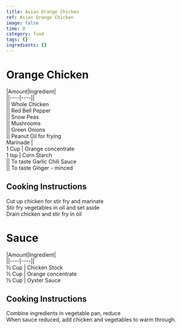 ```yaml
---
title: Asian Orange Chicken
ref: Asian Orange Chicken
image: false
time: 0
category: food
tags: {}
ingredients: {}
---
```

# Orange Chicken  
  
|Amount|Ingredient|  
||----|----||  
 || Whole Chicken  
 || Red Bell Pepper  
 || Snow Peas  
 || Mushrooms  
 || Green Onions  
 || Peanut Oil for frying  
Marinade |   
1 Cup | Orange concentrate  
1 tsp | Corn Starch  
 || To taste Garlic Chili Sauce  
 || To taste Ginger - minced  
  
## Cooking Instructions  
Cut up chicken for stir fry and marinate  
Stir fry vegetables in oil and set aside  
Drain chicken and stir fry in oil  
  
# Sauce  
|Amount|Ingredient|  
||----|----||  
½ Cup | Chicken Stock  
½ Cup | Orange concentrate  
⅓ Cup | Oyster Sauce  
  
## Cooking Instructions  
Combine ingredients in vegetable pan, reduce  
When sauce reduced, add chicken and vegetables to warm through.  
  
  